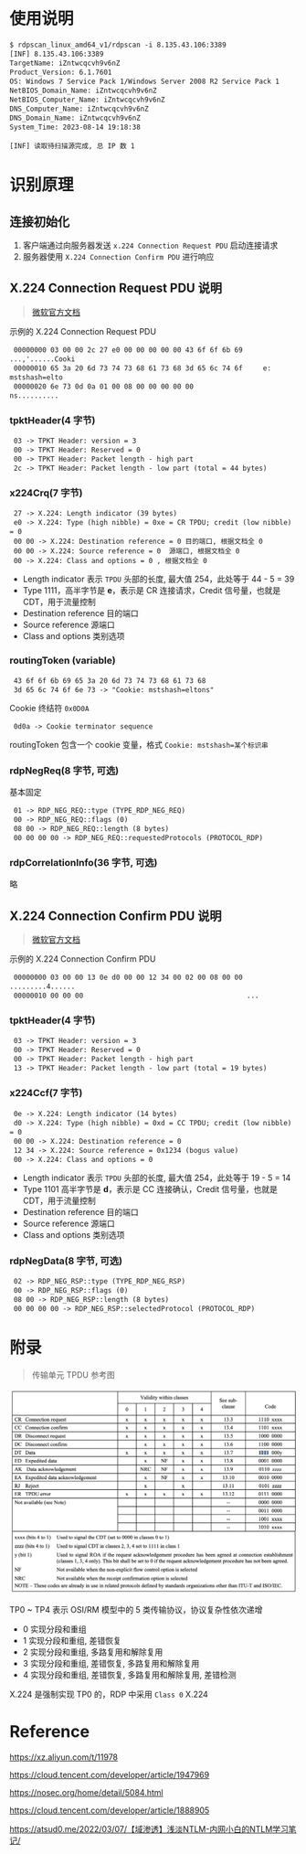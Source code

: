 # 使用说明
```
$ rdpscan_linux_amd64_v1/rdpscan -i 8.135.43.106:3389
[INF] 8.135.43.106:3389
TargetName: iZntwcqcvh9v6nZ
Product_Version: 6.1.7601
OS: Windows 7 Service Pack 1/Windows Server 2008 R2 Service Pack 1
NetBIOS_Domain_Name: iZntwcqcvh9v6nZ
NetBIOS_Computer_Name: iZntwcqcvh9v6nZ
DNS_Computer_Name: iZntwcqcvh9v6nZ
DNS_Domain_Name: iZntwcqcvh9v6nZ
System_Time: 2023-08-14 19:18:38

[INF] 读取待扫描源完成, 总 IP 数 1
```
# 识别原理

## 连接初始化
1. 客户端通过向服务器发送 `x.224 Connection Request PDU`  启动连接请求
2. 服务器使用 `X.224 Connection Confirm PDU` 进行响应

## X.224 Connection Request PDU 说明
> [微软官方文档](https://learn.microsoft.com/en-us/openspecs/windows_protocols/ms-rdpbcgr/18a27ef9-6f9a-4501-b000-94b1fe3c2c10)

示例的 X.224 Connection Request PDU
```
 00000000 03 00 00 2c 27 e0 00 00 00 00 00 43 6f 6f 6b 69     ...,'......Cooki
 00000010 65 3a 20 6d 73 74 73 68 61 73 68 3d 65 6c 74 6f     e: mstshash=elto
 00000020 6e 73 0d 0a 01 00 08 00 00 00 00 00                 ns..........
```

### tpktHeader(4 字节)
```
 03 -> TPKT Header: version = 3
 00 -> TPKT Header: Reserved = 0
 00 -> TPKT Header: Packet length - high part
 2c -> TPKT Header: Packet length - low part (total = 44 bytes)
```

### x224Crq(7 字节)

```
 27 -> X.224: Length indicator (39 bytes)
 e0 -> X.224: Type (high nibble) = 0xe = CR TPDU; credit (low nibble) = 0
 00 00 -> X.224: Destination reference = 0 目的端口, 根据文档全 0
 00 00 -> X.224: Source reference = 0  源端口, 根据文档全 0
 00 -> X.224: Class and options = 0 , 根据文档全 0
```
- Length indicator 表示 `TPDU` 头部的长度, 最大值 254，此处等于 44 - 5 = 39
- Type 1111，高半字节是 **e**，表示是 CR 连接请求，Credit 信号量，也就是 CDT，用于流量控制
- Destination reference 目的端口
- Source reference 源端口
- Class and options 类别选项

### routingToken (variable)
```
 43 6f 6f 6b 69 65 3a 20 6d 73 74 73 68 61 73 68 
 3d 65 6c 74 6f 6e 73 -> "Cookie: mstshash=eltons"
```
Cookie 终结符 `0x0D0A`
```
 0d0a -> Cookie terminator sequence
```
routingToken 包含一个 cookie 变量，格式 `Cookie: mstshash=某个标识串`


### rdpNegReq(8 字节, 可选)

基本固定

```
 01 -> RDP_NEG_REQ::type (TYPE_RDP_NEG_REQ)
 00 -> RDP_NEG_REQ::flags (0)
 08 00 -> RDP_NEG_REQ::length (8 bytes)
 00 00 00 00 -> RDP_NEG_REQ::requestedProtocols (PROTOCOL_RDP)
```

### rdpCorrelationInfo(36 字节, 可选)
略

## X.224 Connection Confirm PDU 说明
> [微软官方文档](https://learn.microsoft.com/en-us/openspecs/windows_protocols/ms-rdpbcgr/13757f8f-66db-4273-9d2c-385c33b1e483)

示例的 X.224 Connection Confirm PDU
```
 00000000 03 00 00 13 0e d0 00 00 12 34 00 02 00 08 00 00 .........4......
 00000010 00 00 00                                        ...
```

### tpktHeader(4 字节)
```
 03 -> TPKT Header: version = 3
 00 -> TPKT Header: Reserved = 0
 00 -> TPKT Header: Packet length - high part
 13 -> TPKT Header: Packet length - low part (total = 19 bytes)
```

### x224Ccf(7 字节)


```
 0e -> X.224: Length indicator (14 bytes) 
 d0 -> X.224: Type (high nibble) = 0xd = CC TPDU; credit (low nibble) = 0
 00 00 -> X.224: Destination reference = 0
 12 34 -> X.224: Source reference = 0x1234 (bogus value)
 00 -> X.224: Class and options = 0
```

- Length indicator 表示 `TPDU` 头部的长度, 最大值 254，此处等于 19 - 5 = 14
- Type 1101 高半字节是 **d**，表示是 CC 连接确认，Credit 信号量，也就是 CDT，用于流量控制
- Destination reference 目的端口 
- Source reference 源端口
- Class and options 类别选项

### rdpNegData(8 字节, 可选)
```
 02 -> RDP_NEG_RSP::type (TYPE_RDP_NEG_RSP)
 00 -> RDP_NEG_RSP::flags (0)
 08 00 -> RDP_NEG_RSP::length (8 bytes)
 00 00 00 00 -> RDP_NEG_RSP::selectedProtocol (PROTOCOL_RDP)
```
# 附录
> 传输单元 TPDU 参考图

![TPDU Code](/images/1.png)


TP0 ~ TP4 表示 OSI/RM 模型中的 5 类传输协议，协议复杂性依次递增
- 0 实现分段和重组
- 1 实现分段和重组, 差错恢复
- 2 实现分段和重组, 多路复用和解除复用
- 3 实现分段和重组, 差错恢复, 多路复用和解除复用
- 4 实现分段和重组, 差错恢复, 多路复用和解除复用, 差错检测

X.224 是强制实现 TP0 的，RDP 中采用 `Class 0` X.224

# Reference

https://xz.aliyun.com/t/11978

https://cloud.tencent.com/developer/article/1947969

https://nosec.org/home/detail/5084.html

https://cloud.tencent.com/developer/article/1888905

https://atsud0.me/2022/03/07/【域渗透】浅淡NTLM-内网小白的NTLM学习笔记/